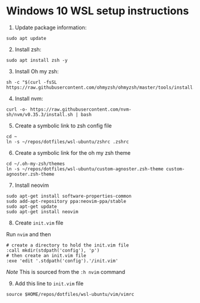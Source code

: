# Windows 10 WSL setup instructions

1. Update package information:

```
sudo apt update
```
2. Install zsh:

```
sudo apt install zsh -y
```
3. Install Oh my zsh:
```
sh -c "$(curl -fsSL https://raw.githubusercontent.com/ohmyzsh/ohmyzsh/master/tools/install.sh)"
```
4. Install nvm:

```
curl -o- https://raw.githubusercontent.com/nvm-sh/nvm/v0.35.3/install.sh | bash
```
5. Create a symbolic link to zsh config file
```
cd ~
ln -s ~/repos/dotfiles/wsl-ubuntu/zshrc .zshrc
```
6. Create a symbolic link for the oh my zsh theme
```
cd ~/.oh-my-zsh/themes
ln -s ~/repos/dotfiles/wsl-ubuntu/custom-agnoster.zsh-theme custom-agnoster.zsh-theme
```
7. Install neovim
```
sudo apt-get install software-properties-common
sudo add-apt-repository ppa:neovim-ppa/stable
sudo apt-get update
sudo apt-get install neovim
```
8. Create `init.vim` file

Run `nvim` and then
```
# create a directory to hold the init.vim file
:call mkdir(stdpath('config'), 'p')
# then create an init.vim file
:exe 'edit '.stdpath('config').'/init.vim'
```
*Note* This is sourced from the `:h nvim` command

9. Add this line to `init.vim` file
```
source $HOME/repos/dotfiles/wsl-ubuntu/vim/vimrc
```
